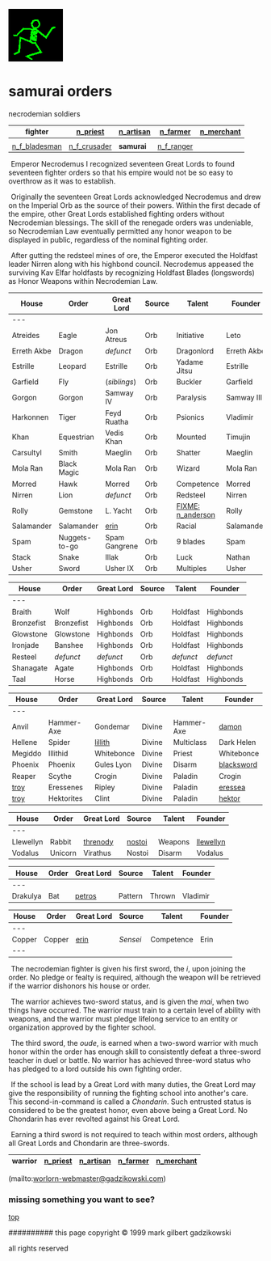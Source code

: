 ![dancer](assets/dancer.gif)

# samurai orders



 necrodemian soldiers

| **fighter**                         |  [n_priest](n_priest.md)          |  [n_artisan](n_artisan.md)  |  [n_farmer](n_farmer.md)      |  [n_merchant](n_merchant.md)  | 
| ----------------------------------- | --------------------------------- | --------------------------- | ----------------------------- | ----------------------------- | 
|                                     |                                   |                             |                               |                               | 
|  [n_f_bladesman](n_f_bladesman.md)  |  [n_f_crusader](n_f_crusader.md)  | **samurai**                 |  [n_f_ranger](n_f_ranger.md)  |                               | 

 





 

 ![xparent](assets/xparent.gif)  Emperor Necrodemus I recognized seventeen Great Lords to found seventeen fighter orders so that his empire would not be so easy to overthrow as it was to establish. 

 ![xparent](assets/xparent.gif)  Originally the seventeen Great Lords acknowledged Necrodemus and drew on the Imperial Orb as the source of their powers. Within the first decade of the empire, other Great Lords established fighting orders without Necrodemian blessings. The skill of the renegade orders was undeniable, so Necrodemian Law eventually permitted any honor weapon to be displayed in public, regardless of the nominal fighting order. 

 ![xparent](assets/xparent.gif)  After gutting the redsteel mines of ore, the Emperor executed the Holdfast leader Nirren along with his highbond council. Necrodemus appeased the surviving Kav Elfar holdfasts by recognizing Holdfast Blades (longswords) as Honor Weapons within Necrodemian Law. 





 

|  **House**    |  **Order**      |  **Great Lord**   |  **Source**  |  **Talent**                          |  **Founder**  | 
| ------------- | --------------- | ----------------- | ------------ | ------------------------------------ | ------------- | 
|  ---          |                 |                   |              |                                      |               | 
|  Atreides     |  Eagle          |  Jon Atreus       |  Orb         |  Initiative                          |  Leto         | 
|  Erreth Akbe  |  Dragon         |  *defunct*        |  Orb         |  Dragonlord                          |  Erreth Akbe  | 
|  Estrille     |  Leopard        |  Estrille         |  Orb         |  Yadame Jitsu                        |  Estrille     | 
|  Garfield     |  Fly            |  (*siblings*)     |  Orb         |  Buckler                             |  Garfield     | 
|  Gorgon       |  Gorgon         |  Samway IV        |  Orb         |  Paralysis                           |  Samway III   | 
|  Harkonnen    |  Tiger          |  Feyd Ruatha      |  Orb         |  Psionics                            |  Vladimir     | 
|  Khan         |  Equestrian     |  Vedis Khan       |  Orb         |  Mounted                             |  Timujin      | 
|  Carsultyl    |  Smith          |  Maeglin          |  Orb         |  Shatter                             |  Maeglin      | 
|  Mola Ran     |  Black Magic    |  Mola Ran         |  Orb         |  Wizard                              |  Mola Ran     | 
|  Morred       |  Hawk           |  Morred           |  Orb         |  Competence                          |  Morred       | 
|  Nirren       |  Lion           |  *defunct*        |  Orb         |  Redsteel                            |  Nirren       | 
|  Rolly        |  Gemstone       |  L. Yacht         |  Orb         |  [FIXME: n_anderson](n_anderson.md)  |  Rolly        | 
|  Salamander   |  Salamander     |  [erin](erin.md)  |  Orb         |  Racial                              |  Salamander   | 
|  Spam         |  Nuggets-to-go  |  Spam Gangrene    |  Orb         |  9 blades                            |  Spam         | 
|  Stack        |  Snake          |  Illak            |  Orb         |  Luck                                |  Nathan       | 
|  Usher        |  Sword          |  Usher IX         |  Orb         |  Multiples                           |  Usher        | 

 





 

|  **House**   |  **Order**   |  **Great Lord**  |  **Source**  |  **Talent**  |  **Founder**  | 
| ------------ | ------------ | ---------------- | ------------ | ------------ | ------------- | 
|  ---         |              |                  |              |              |               | 
|  Braith      |  Wolf        |  Highbonds       |  Orb         |  Holdfast    |  Highbonds    | 
|  Bronzefist  |  Bronzefist  |  Highbonds       |  Orb         |  Holdfast    |  Highbonds    | 
|  Glowstone   |  Glowstone   |  Highbonds       |  Orb         |  Holdfast    |  Highbonds    | 
|  Ironjade    |  Banshee     |  Highbonds       |  Orb         |  Holdfast    |  Highbonds    | 
|  Resteel     |  *defunct*   |  *defunct*       |  Orb         |  *defunct*   |  *defunct*    | 
|  Shanagate   |  Agate       |  Highbonds       |  Orb         |  Holdfast    |  Highbonds    | 
|  Taal        |  Horse       |  Highbonds       |  Orb         |  Holdfast    |  Highbonds    | 

 





 

|  **House**        |  **Order**   |  **Great Lord**         |  **Source**  |  **Talent**  |  **Founder**                  | 
| ----------------- | ------------ | ----------------------- | ------------ | ------------ | ----------------------------- | 
|  ---              |              |                         |              |              |                               | 
|  Anvil            |  Hammer-Axe  |  Gondemar               |  Divine      |  Hammer-Axe  |  [damon](damon.md)            | 
|  Hellene          |  Spider      |  [lillith](lillith.md)  |  Divine      |  Multiclass  |  Dark Helen                   | 
|  Megiddo          |  Illithid    |  Whitebonce             |  Divine      |  Priest      |  Whitebonce                   | 
|  Phoenix          |  Phoenix     |  Gules Lyon             |  Divine      |  Disarm      |  [blacksword](blacksword.md)  | 
|  Reaper           |  Scythe      |  Crogin                 |  Divine      |  Paladin     |  Crogin                       | 
|  [troy](troy.md)  |  Eressenes   |  Ripley                 |  Divine      |  Paladin     |  [eressea](eressea.md)        | 
|  [troy](troy.md)  |  Hektorites  |  Clint                  |  Divine      |  Paladin     |  [hektor](hektor.md)          | 

 





 

|  **House**  |  **Order**  |  **Great Lord**           |  **Source**           |  **Talent**  |  **Founder**                | 
| ----------- | ----------- | ------------------------- | --------------------- | ------------ | --------------------------- | 
|  ---        |             |                           |                       |              |                             | 
|  Llewellyn  |  Rabbit     |  [threnody](threnody.md)  |  [nostoi](nostoi.md)  |  Weapons     |  [llewellyn](llewellyn.md)  | 
|  Vodalus    |  Unicorn    |  Virathus                 |  Nostoi               |  Disarm      |  Vodalus                    | 

 





 

|  **House**  |  **Order**  |  **Great Lord**       |  **Source**  |  **Talent**  |  **Founder**  | 
| ----------- | ----------- | --------------------- | ------------ | ------------ | ------------- | 
|  ---        |             |                       |              |              |               | 
|  Drakulya   |  Bat        |  [petros](petros.md)  |  Pattern     |  Thrown      |  Vladimir     | 

 





 

|  **House**  |  **Order**  |  **Great Lord**   |  **Source**  |  **Talent**  |  **Founder**  | 
| ----------- | ----------- | ----------------- | ------------ | ------------ | ------------- | 
|  ---        |             |                   |              |              |               | 
|  Copper     |  Copper     |  [erin](erin.md)  |  *Sensei*    |  Competence  |  Erin         | 
|  ---        |             |                   |              |              |               | 

 





 

 ![xparent](assets/xparent.gif)  The necrodemian fighter is given his first sword, the *i*, upon joining the order. No pledge or fealty is required, although the weapon will be retrieved if the warrior dishonors his house or order. 

 ![xparent](assets/xparent.gif)  The warrior achieves two-sword status, and is given the *mai*, when two things have occurred. The warrior must train to a certain level of ability with weapons, and the warrior must pledge lifelong service to an entity or organization approved by the fighter school. 

 ![xparent](assets/xparent.gif)  The third sword, the *oude*, is earned when a two-sword warrior with much honor within the order has enough skill to consistently defeat a three-sword teacher in duel or battle. No warrior has achieved three-word status who has pledged to a lord outside his own fighting order. 

 ![xparent](assets/xparent.gif)  If the school is lead by a Great Lord with many duties, the Great Lord may give the responsibility of running the fighting school into another's care. This second-in-command is called a *Chondarin*. Such entrusted status is considered to be the greatest honor, even above being a Great Lord. No Chondarin has ever revolted against his Great Lord. 

 ![xparent](assets/xparent.gif)  Earning a third sword is not required to teach within most orders, although all Great Lords and Chondarin are three-swords. 





 

| **warrior** |  [n_priest](n_priest.md)  |  [n_artisan](n_artisan.md)  |  [n_farmer](n_farmer.md)  |  [n_merchant](n_merchant.md)  | 
| ----------- | ------------------------- | --------------------------- | ------------------------- | ----------------------------- | 

 

 (mailto:worlorn-webmaster@gadzikowski.com) 

 
### missing something you want to see?



 [top](#top) 

 
########## this page copyright © 1999 mark gilbert gadzikowski

 all rights reserved